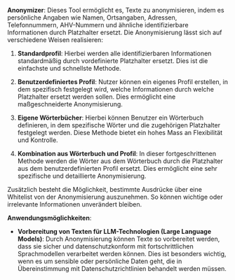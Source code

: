 **Anonymizer**: Dieses Tool ermöglicht es, Texte zu anonymisieren, indem es persönliche Angaben wie Namen, Ortsangaben, Adressen, Telefonnummern, AHV-Nummern und ähnliche identifizierbare Informationen durch Platzhalter ersetzt. Die Anonymisierung lässt sich auf verschiedene Weisen realisieren:

1. **Standardprofil**: Hierbei werden alle identifizierbaren Informationen standardmäßig durch vordefinierte Platzhalter ersetzt. Dies ist die einfachste und schnellste Methode.

2. **Benutzerdefiniertes Profil**: Nutzer können ein eigenes Profil erstellen, in dem spezifisch festgelegt wird, welche Informationen durch welche Platzhalter ersetzt werden sollen. Dies ermöglicht eine maßgeschneiderte Anonymisierung.

3. **Eigene Wörterbücher**: Hierbei können Benutzer ein Wörterbuch definieren, in dem spezifische Wörter und die zugehörigen Platzhalter festgelegt werden. Diese Methode bietet ein hohes Mass an Flexibilität und Kontrolle.

4. **Kombination aus Wörterbuch und Profil**: In dieser fortgeschrittenen Methode werden die Wörter aus dem Wörterbuch durch die Platzhalter aus dem benutzerdefinierten Profil ersetzt. Dies ermöglicht eine sehr spezifische und detaillierte Anonymisierung.

Zusätzlich besteht die Möglichkeit, bestimmte Ausdrücke über eine Whitelist von der Anonymisierung auszunehmen. So können wichtige oder irrelevante Informationen unverändert bleiben.

**Anwendungsmöglichkeiten**:

- **Vorbereitung von Texten für LLM-Technologien (Large Language Models)**: Durch Anonymisierung können Texte so vorbereitet werden, dass sie sicher und datenschutzkonform mit fortschrittlichen Sprachmodellen verarbeitet werden können. Dies ist besonders wichtig, wenn es um sensible oder persönliche Daten geht, die in Übereinstimmung mit Datenschutzrichtlinien behandelt werden müssen.